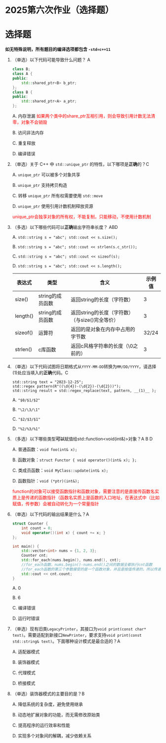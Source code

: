 

# 2025第六次作业（选择题）

$$\newcommand{\col}[2]{\colorbox{#1}{#2}}$$



# 选择题

**如无特殊说明，所有题目的编译选项都包含 `-std=c++11`**

1. （单选）以下代码可能导致什么问题？	A

   ```cpp
   class B;
   class A {
   public:
       std::shared_ptr<B> b_ptr;
   };
   class B {
   public:
       std::shared_ptr<A> a_ptr;
   };
   ```

   A. 内存泄漏      <font color=red>如果两个类中的share_ptr互相引用，则会导致引用计数无法清零，对象不会销毁</font>

   B. 访问非法内存

   C. 重复释放

   D. 编译错误

2. （单选）关于 C++ 中 `std::unique_ptr` 的特性，以下哪项是**正确**的？C

   A. `unique_ptr` 可以被多个对象共享

   B. `unique_ptr` 支持拷贝构造

   C. 转移 `unique_ptr` 所有权需要使用 `std::move`

   D. `unique_ptr` 使用引用计数机制释放资源 

   <font color=red>unique_ptr会独享对象的所有权，不能复制，只能移动，不使用计数机制</font>

3. （多选）以下哪些代码可以**正确**输出字符串长度？   ABD

   A. `std::string s = "abc"; std::cout << s.size();`

   B. `std::string s = "abc"; std::cout << strlen(s.c_str());`

   C. `std::string s = "abc"; std::cout << sizeof(s);`

   D. `std::string s = "abc"; std::cout << s.length();`

   | 表达式   | 类型             | 含义                                           | 示例值 |
   | -------- | ---------------- | ---------------------------------------------- | ------ |
   | size()   | string的成员函数 | 返回string的长度（字符数）                     | 3      |
   | length() | string的成员函数 | 返回string的长度（字符数）（与size()完全等价） | 3      |
   | sizeof() | 运算符           | 返回的是对象在内存中占用的字节数               | 32/24  |
   | strlen() | c库函数          | 返回c风格字符串的长度（\0之前的）              | 3      |

   

4. （单选）以下代码试图将日期格式从`YYYY-MM-DD`转换为`MM/DD/YYYY`，请选择(1)处应当填入的**正确**代码。C

   ```none
   std::string text = "2023-12-25";
   std::regex pattern(R"((\d{4})-(\d{2})-(\d{2}))");
   std::string result = std::regex_replace(text, pattern, __(1)__ );
   ```

   A. `"$0/$1/$2"`

   B. `"\2/\3/\1"`

   C. `"$2/$3/$1"`

   D. `"%2/%3/%1"`

5. （多选）以下哪些类型**可以**赋值给std::function<void(int&)>对象？A B D

   A. 普通函数：`void foo(int& x);`

   B. 函数对象：`struct Functor { void operator()(int& x); };`

   C. 类成员函数：`void MyClass::update(int& x);`

   D. 函数指针：`void (*ptr)(int&);`

   <font color=red>function的对象可以接受函数指针和函数对象，需要注意的是直接传函数名实质上是传递的函数指针（函数名实质上是函数的入口地址，在表达式中（比如赋值，传参数）会被自动转化为一个常量指针</font>

6. （单选）以下代码的输出结果是什么？A

   ```cpp
   struct Counter {
       int count = 0;
       void operator()(int x) { count += x; }
   };
   
   int main() {
       std::vector<int> nums = {1, 2, 3};
       Counter cnt;
       std::for_each(nums.begin(), nums.end(), cnt);
       //for_each函数，nums.begin()-nums.end()之间的数据全都执行cnt函数
       //for_each函数的第三个参数接受的是一个函数对象，并且是按值传递的，所以传递的是cnt的副本，并未真正改变cnt的值
       std::cout << cnt.count;
   }
   ```

   A. 0

   B. 6

   C. 编译错误

   D. 运行时错误

7. （单选）现有旧类`LegacyPrinter`，其接口为`void print(const char* text)`。需要适配到新接口`NewPrinter`，要求支持`void print(const std::string& text)`。下面哪种设计模式是最合适的？A

   A. 适配器模式

   B. 装饰器模式

   C. 代理模式

   D. 桥接模式

8. （单选）装饰器模式的主要目的是？B

   A. 降低系统的复杂度，避免使用继承

   B. 动态地扩展对象的功能，而无需修改原始类

   C. 提高程序的运行效率和性能

   D. 实现多个对象间的解耦，减少依赖关系